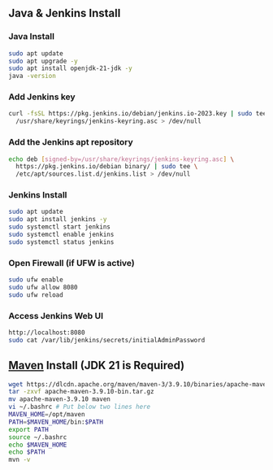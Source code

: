 ## Java & Jenkins Install

### Java Install

```bash
sudo apt update
sudo apt upgrade -y
sudo apt install openjdk-21-jdk -y
java -version
```

### Add Jenkins key

```bash
curl -fsSL https://pkg.jenkins.io/debian/jenkins.io-2023.key | sudo tee \
  /usr/share/keyrings/jenkins-keyring.asc > /dev/null
```

### Add the Jenkins apt repository

```bash
echo deb [signed-by=/usr/share/keyrings/jenkins-keyring.asc] \
  https://pkg.jenkins.io/debian binary/ | sudo tee \
  /etc/apt/sources.list.d/jenkins.list > /dev/null
```

### Jenkins Install

```bash
sudo apt update
sudo apt install jenkins -y
sudo systemctl start jenkins
sudo systemctl enable jenkins
sudo systemctl status jenkins
```

### Open Firewall (if UFW is active)

```bash
sudo ufw enable
sudo ufw allow 8080
sudo ufw reload
```

### Access Jenkins Web UI

```bash
http://localhost:8080
sudo cat /var/lib/jenkins/secrets/initialAdminPassword
```

## [Maven](https://maven.apache.org/download.cgi) Install (JDK 21 is Required)

```bash
wget https://dlcdn.apache.org/maven/maven-3/3.9.10/binaries/apache-maven-3.9.10-bin.tar.gz
tar -zxvf apache-maven-3.9.10-bin.tar.gz
mv apache-maven-3.9.10 maven
vi ~/.bashrc # Put below two lines here
MAVEN_HOME=/opt/maven
PATH=$MAVEN_HOME/bin:$PATH
export PATH
source ~/.bashrc
echo $MAVEN_HOME
echo $PATH
mvn -v
```

